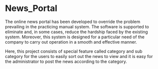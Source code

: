 # News_Portal
The online news portal has been developed to override the problem prevailing in the practicing manual system. The software is supported to eliminate and, in some cases, reduce the hardship
faced by the existing system. Moreover, this system is designed for a particular need of the company to carry out operation in a smooth and effective manner.

Here, this project consists of special feature called category and sub category for the users to easily sort out the news to view and it is easy for the administrator to post the news according to
the category.
